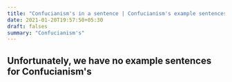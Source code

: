```yaml
---
title: "Confucianism's in a sentence | Confucianism's example sentences"
date: 2021-01-20T19:57:50+05:30
draft: falses
summary: "Confucianism's"
---
```

## Unfortunately, we have no example sentences for Confucianism's                 
